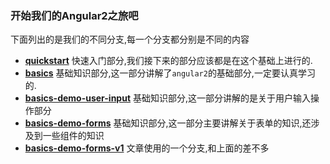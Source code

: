 ### 开始我们的Angular2之旅吧

下面列出的是我们的不同分支,每一个分支都分别是不同的内容

+ [**quickstart**][1] 快速入门部分,我们接下来的部分应该都是在这个基础上进行的.
+ [**basics**][2] 基础知识部分,这一部分讲解了`angular2`的基础部分,一定要认真学习的.
+ [**basics-demo-user-input**][3] 基础知识部分,这一部分讲解的是关于用户输入操作部分
+ [**basics-demo-forms**][4] 基础知识部分,这一部分主要讲解关于表单的知识,还涉及到一些组件的知识
+ [**basics-demo-forms-v1**][5] 文章使用的一个分支,和上面的差不多



[1]:https://github.com/hacking-with-angular/angular2-travel/tree/quickstart
[2]:https://github.com/hacking-with-angular/angular2-travel/tree/basics
[3]:https://github.com/hacking-with-angular/angular2-travel/tree/basics-demo-user-input
[4]:https://github.com/hacking-with-angular/angular2-travel/tree/basics-demo-forms
[5]:https://github.com/hacking-with-angular/angular2-travel/tree/basics-demo-forms-v1